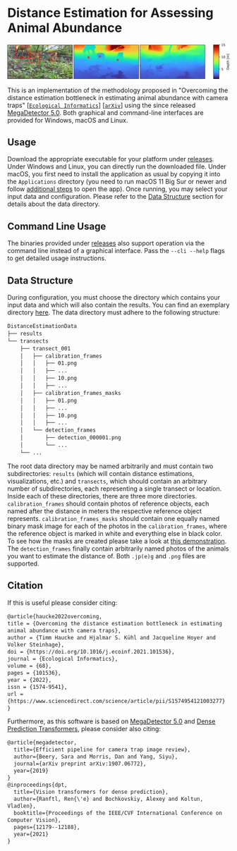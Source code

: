 # Distance Estimation for Assessing Animal Abundance

![Teaser](./assets/teaser.png)

This is an implementation of the methodology proposed in "Overcoming the distance estimation bottleneck in estimating animal abundance with camera traps" [[`Ecological Informatics`](https://doi.org/10.1016/j.ecoinf.2021.101536)] [[`arXiv`](https://arxiv.org/abs/2105.04244)] using the since released [MegaDetector 5.0](https://github.com/microsoft/CameraTraps/releases/tag/v5.0). Both graphical and command-line interfaces are provided for Windows, macOS and Linux.

## Usage

Download the appropriate executable for your platform under [releases](https://github.com/timmh/distance-estimation/releases). Under Windows and Linux, you can directly run the downloaded file. Under macOS, you first need to install the application as usual by copying it into the `Applications` directory (you need to run macOS 11 Big Sur or newer and follow [additional steps](https://support.apple.com/guide/mac-help/open-a-mac-app-from-an-unidentified-developer-mh40616/mac) to open the app). Once running, you may select your input data and configuration. Please refer to the [Data Structure](#data-structure) section for details about the data directory.

## Command Line Usage

The binaries provided under [releases](https://github.com/timmh/distance-estimation/releases) also support operation via the command line instead of a graphical interface. Pass the `--cli --help` flags to get detailed usage instructions.

## Data Structure

During configuration, you must choose the directory which contains your input data and which will also contain the results. You can find an exemplary directory [here](assets/demodata.zip). The data directory must adhere to the following structure:

```bash
DistanceEstimationData
├── results
└── transects
    ├── transect_001
    │   ├── calibration_frames
    │   │   ├── 01.png
    │   │   ├── ...
    │   │   ├── 10.png
    │   │   ├── ...
    │   ├── calibration_frames_masks
    │   │   ├── 01.png
    │   │   ├── ...
    │   │   ├── 10.png
    │   │   ├── ...
    │   └── detection_frames
    │       ├── detection_000001.png
    │       └── ...
    └── ...
```
The root data directory may be named arbitrarily and must contain two subdirectories: `results` (which will contain distance estimations, visualizations, etc.) and `transects`, which should contain an arbitrary number of subdirectories, each representing a single transect or location. Inside each of these directories, there are three more directories. `calibration_frames` should contain photos of reference objects, each named after the distance in meters the respective reference object represents. `calibration_frames_masks` should contain one equally named binary mask image for each of the photos in the `calibration_frames`, where the reference object is marked in white and everything else in black color. To see how the masks are created please take a look at [this demonstration](assets/mask_howto.mp4). The `detection_frames` finally contain arbitrarily named photos of the animals you want to estimate the distance of. Both `.jp(e)g` and `.png` files are supported.

## Citation

If this is useful please consider citing:
```
@article{haucke2022overcoming,
title = {Overcoming the distance estimation bottleneck in estimating animal abundance with camera traps},
author = {Timm Haucke and Hjalmar S. Kühl and Jacqueline Hoyer and Volker Steinhage},
doi = {https://doi.org/10.1016/j.ecoinf.2021.101536},
journal = {Ecological Informatics},
volume = {68},
pages = {101536},
year = {2022},
issn = {1574-9541},
url = {https://www.sciencedirect.com/science/article/pii/S1574954121003277}
}
```
Furthermore, as this software is based on [MegaDetector 5.0](https://github.com/microsoft/CameraTraps/releases/tag/v5.0) and [Dense Prediction Transformers](https://github.com/isl-org/DPT), please consider also citing:
```
@article{megadetector,
  title={Efficient pipeline for camera trap image review},
  author={Beery, Sara and Morris, Dan and Yang, Siyu},
  journal={arXiv preprint arXiv:1907.06772},
  year={2019}
}
@inproceedings{dpt,
  title={Vision transformers for dense prediction},
  author={Ranftl, Ren{\'e} and Bochkovskiy, Alexey and Koltun, Vladlen},
  booktitle={Proceedings of the IEEE/CVF International Conference on Computer Vision},
  pages={12179--12188},
  year={2021}
}
```
